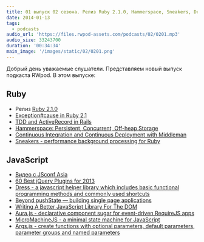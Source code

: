 ```yaml
---
title: 01 выпуск 02 сезона. Релиз Ruby 2.1.0, Hammerspace, Sneakers, Dress, Aura.js и прочее
date: 2014-01-13
tags:
  - podcasts
audio_url: 'https://files.rwpod-assets.com/podcasts/02/0201.mp3'
audio_size: 33243700
duration: '00:34:34'
main_image: '/images/static/02/0201.png'
---
```


Добрый день уважаемые слушатели. Представляем новый выпуск подкаста RWpod. В этом выпуске:

## Ruby

- Релиз [Ruby 2.1.0](http://www.ruby-lang.org/en/news/2013/12/25/ruby-2-1-0-is-released/)
- [Exception#cause in Ruby 2.1](http://blog.bugsnag.com/2014/01/03/ruby-2-1-exception-causes/)
- [TDD and ActiveRecord in Rails](http://solnic.eu/2014/01/06/tdd-and-activerecord-in-rails.html)
- [Hammerspace: Persistent, Concurrent, Off-heap Storage](http://nerds.airbnb.com/hammerspace-persistent-concurrent-off-heap-storage/)
- [Continuous Integration and Continuous Deployment with Middleman](http://blog.codeship.io/2014/01/07/continuous-deployment-for-static-pages.html)
- [Sneakers - performance background processing for Ruby](http://jondot.github.io/sneakers/)

## JavaScript

- [Видео с JSconf Asia](http://2013.jsconf.asia/)
- [60 Best jQuery Plugins for 2013](http://webtoolsdepot.com/60-best-jquery-plugins-for-2013/)
- [Dress - a javascript helper library which includes basic functional programming methods and commonly used shortcuts](http://dressjs.org/)
- [Beyond pushState — building single page applications](https://medium.com/joys-of-javascript/4353246f4480)
- [Writing A Better JavaScript Library For The DOM](http://coding.smashingmagazine.com/2014/01/13/better-javascript-library-for-the-dom/)
- [Aura.js - declarative component sugar for event-driven RequireJS apps](http://aurajs.com/)
- [MicroMachineJS - a minimal state machine for JavaScript](http://shime.github.io/blog/micromachinejs-a-minimal-state-machine-for-javascript/)
- [Args.js - create functions with optional parameters, default parameters, parameter groups and named parameters](http://autographer.github.io/args.js/)
